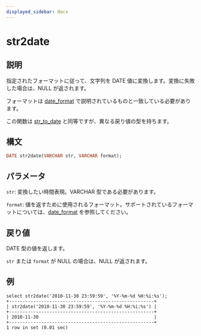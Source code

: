 ```yaml
---
displayed_sidebar: docs
---
```


# str2date

## 説明

指定されたフォーマットに従って、文字列を DATE 値に変換します。変換に失敗した場合は、NULL が返されます。

フォーマットは [date_format](./date_format.md) で説明されているものと一致している必要があります。

この関数は [str_to_date](../date-time-functions/str_to_date.md) と同等ですが、異なる戻り値の型を持ちます。

## 構文

```Haskell
DATE str2date(VARCHAR str, VARCHAR format);
```

## パラメータ

`str`: 変換したい時間表現。VARCHAR 型である必要があります。

`format`: 値を返すために使用されるフォーマット。サポートされているフォーマットについては、[date_format](./date_format.md) を参照してください。

## 戻り値

DATE 型の値を返します。

`str` または `format` が NULL の場合は、NULL が返されます。

## 例

```Plain
select str2date('2010-11-30 23:59:59', '%Y-%m-%d %H:%i:%s');
+------------------------------------------------------+
| str2date('2010-11-30 23:59:59', '%Y-%m-%d %H:%i:%s') |
+------------------------------------------------------+
| 2010-11-30                                           |
+------------------------------------------------------+
1 row in set (0.01 sec)
```